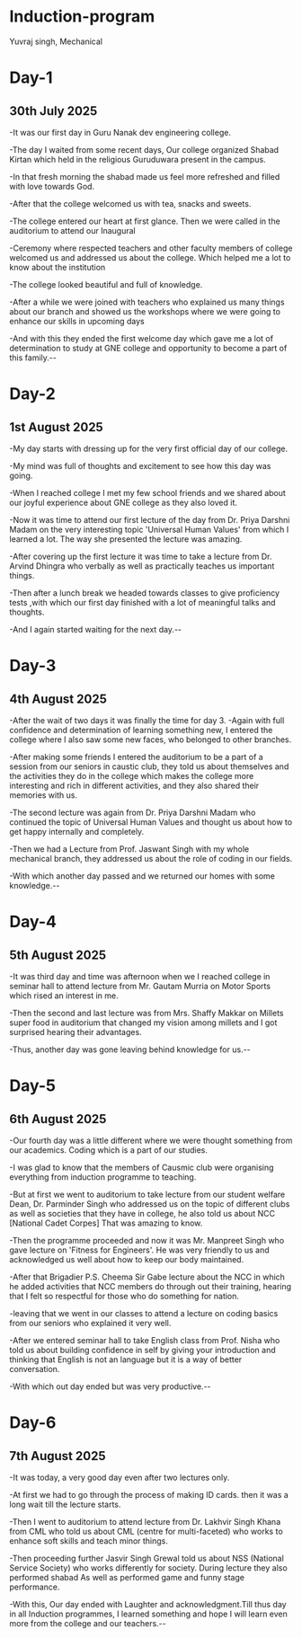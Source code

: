 # Induction-program
Yuvraj singh, Mechanical 

# Day-1

## 30th July 2025
-It was our first day in Guru Nanak dev engineering college. 

-The day I waited from some recent days, Our college organized Shabad Kirtan which held in the religious Guruduwara present in the campus.

-In that fresh morning the shabad made us feel more refreshed and filled with love towards God.

-After that the college welcomed us with tea, snacks and sweets.

-The college entered our heart at first glance. Then we were called in the auditorium to attend our Inaugural     

-Ceremony where respected teachers and other faculty members of college welcomed us and addressed us about the college. Which helped me a lot to know about the institution

-The college looked beautiful and full of knowledge.

-After a while we were joined with teachers who explained us many things about our branch and showed us the workshops where we were going to enhance our skills in upcoming days

-And with this they ended the first welcome day which gave me a lot of determination to study at GNE college and opportunity to become a part of this family.--

# Day-2

## 1st August 2025

-My day starts with dressing up for the very first official day of our college. 

-My mind was full of thoughts and excitement to see how this day was going.

-When I reached college I met my few school friends and we shared about our joyful experience about GNE college as they also loved it.

-Now it was time to attend our first lecture of the day from Dr. Priya Darshni Madam on the very interesting topic 'Universal Human Values' from which I learned a lot. 
The way she presented the lecture was amazing.

-After covering up the first lecture it was time to take a lecture from Dr. Arvind Dhingra who verbally as well as practically teaches us important things.

-Then after a lunch break we headed towards classes to give proficiency tests ,with which our first day finished with a lot of meaningful talks and thoughts.

-And I again started waiting for the next day.--

# Day-3

## 4th August 2025

-After the wait of two days it was finally the time for day 3.
-Again with full confidence and determination of learning something new, I entered the college where I also saw some new faces, who belonged to other branches.

-After making some friends I entered the auditorium to be a part of a session from our seniors in caustic club, they told us about themselves and the activities they do in the college which makes the college more interesting and rich in different activities, and they also shared their memories with us.

-The second lecture was again from Dr. Priya Darshni Madam who continued the topic of Universal Human Values and thought us about how to get happy internally and completely.

-Then we had a Lecture from Prof. Jaswant Singh with my whole mechanical branch, they addressed us about the role of coding in our fields.

-With which another day passed and we returned our homes with some knowledge.--

# Day-4

## 5th August 2025

-It was third day and time was afternoon when we I reached college in seminar hall to attend lecture from Mr. Gautam Murria on Motor Sports which rised an interest in me.

-Then the second and last lecture was from Mrs. Shaffy Makkar on Millets super food in auditorium that changed my vision among millets and I got surprised hearing their advantages.

-Thus, another day was gone leaving behind knowledge for us.--

# Day-5

## 6th August 2025

-Our fourth day was a little different where we were thought something from our academics. Coding which is a part of our studies. 

-I was glad to know that the members of Causmic club were organising everything from induction programme to teaching.

-But at first we went to auditorium to take lecture from our student welfare Dean, Dr. Parminder Singh who addressed us on the topic of different clubs as well as societies that they have in college, he also told us about NCC [National Cadet Corpes] That was amazing to know.

-Then the programme proceeded and now it was Mr. Manpreet Singh who gave lecture on 'Fitness for Engineers'. He was very friendly to us and acknowledged us well about how to keep our body maintained.

-After that Brigadier P.S. Cheema Sir Gabe lecture about the NCC in which he added activities that NCC members do through out their training, hearing that I felt so respectful for those who do something for nation.

-leaving that we went in our classes to attend a lecture on coding basics from our seniors who explained it very well.

-After we entered seminar hall to take English class from Prof. Nisha who told us about building confidence in self by giving your introduction and thinking that English is not an language but it is a way of better conversation.

-With which out day ended but was very productive.--

# Day-6

## 7th August 2025

-It was today, a very good day even after two lectures only.

-At first we had to go through the process of making ID cards. then it was a long wait till the lecture starts.

-Then I went to auditorium to attend lecture from Dr. Lakhvir Singh Khana from CML who told us about CML (centre for multi-faceted) who works to enhance soft skills and teach minor things.

-Then proceeding further Jasvir Singh Grewal told us about NSS (National Service Society) who works differently for society. During lecture they also performed shabad As well as performed game and funny stage performance.

-With this, Our day ended with Laughter and acknowledgment.Till thus day in all Induction programmes, I learned something and hope I will learn even more from the college and our teachers.--









